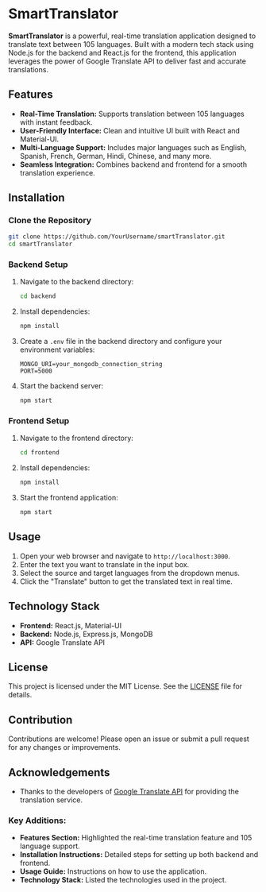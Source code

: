 # SmartTranslator

**SmartTranslator** is a powerful, real-time translation application designed to translate text between 105 languages. Built with a modern tech stack using Node.js for the backend and React.js for the frontend, this application leverages the power of Google Translate API to deliver fast and accurate translations.

## Features

- **Real-Time Translation:** Supports translation between 105 languages with instant feedback.
- **User-Friendly Interface:** Clean and intuitive UI built with React and Material-UI.
- **Multi-Language Support:** Includes major languages such as English, Spanish, French, German, Hindi, Chinese, and many more.
- **Seamless Integration:** Combines backend and frontend for a smooth translation experience.

## Installation

### Clone the Repository

```bash
git clone https://github.com/YourUsername/smartTranslator.git
cd smartTranslator
```

### Backend Setup

1. Navigate to the backend directory:

    ```bash
    cd backend
    ```

2. Install dependencies:

    ```bash
    npm install
    ```

3. Create a `.env` file in the backend directory and configure your environment variables:

    ```plaintext
    MONGO_URI=your_mongodb_connection_string
    PORT=5000
    ```

4. Start the backend server:

    ```bash
    npm start
    ```

### Frontend Setup

1. Navigate to the frontend directory:

    ```bash
    cd frontend
    ```

2. Install dependencies:

    ```bash
    npm install
    ```

3. Start the frontend application:

    ```bash
    npm start
    ```

## Usage

1. Open your web browser and navigate to `http://localhost:3000`.
2. Enter the text you want to translate in the input box.
3. Select the source and target languages from the dropdown menus.
4. Click the "Translate" button to get the translated text in real time.

## Technology Stack

- **Frontend:** React.js, Material-UI
- **Backend:** Node.js, Express.js, MongoDB
- **API:** Google Translate API

## License

This project is licensed under the MIT License. See the [LICENSE](LICENSE) file for details.

## Contribution

Contributions are welcome! Please open an issue or submit a pull request for any changes or improvements.

## Acknowledgements

- Thanks to the developers of [Google Translate API](https://www.npmjs.com/package/@vitalets/google-translate-api) for providing the translation service.


### Key Additions:
- **Features Section:** Highlighted the real-time translation feature and 105 language support.
- **Installation Instructions:** Detailed steps for setting up both backend and frontend.
- **Usage Guide:** Instructions on how to use the application.
- **Technology Stack:** Listed the technologies used in the project.
